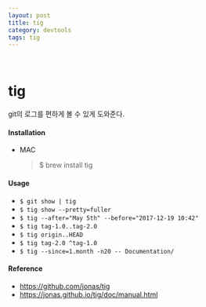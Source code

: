 ```yaml
---
layout: post
title: tig
category: devtools
tags: tig
---
```


&nbsp;

# tig

git의 로그를 편하게 볼 수 있게 도와준다.

#### Installation

- MAC

  > $ brew install tig


#### Usage

- `$ git show | tig`
- `$ tig show --pretty=fuller`
- `$ tig --after="May 5th" --before="2017-12-19 10:42"`
- `$ tig tag-1.0..tag-2.0`
- `$ tig origin..HEAD`
- `$ tig tag-2.0 ^tag-1.0`
- `$ tig --since=1.month -n20 -- Documentation/`


#### Reference

- https://github.com/jonas/tig
- https://jonas.github.io/tig/doc/manual.html

